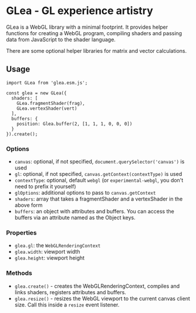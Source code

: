 # GLea - GL experience artistry

GLea is a WebGL library with a minimal footprint.
It provides helper functions for creating a WebGL program, compiling shaders and passing data from JavaScript to the shader language.

There are some optional helper libraries for matrix and vector calculations.

## Usage

```
import GLea from 'glea.esm.js';

const glea = new GLea({
  shaders: [
    GLea.fragmentShader(frag),
    GLea.vertexShader(vert)
  ],
  buffers: {
    position: Glea.buffer(2, [1, 1, 1, 0, 0, 0])
  }
}).create();
```

### Options

- `canvas`: optional, if not specified, `document.querySelector('canvas')` is used
- `gl`: optional, if not specified, `canvas.getContext(contextType)` is used
- `contextType`: optional, default `webgl` (or `experimental-webgl`, you don't need to prefix it yourself)
- `glOptions`: additional options to pass to `canvas.getContext`
- `shaders`: array that takes a fragmentShader and a vertexShader in the above form
- `buffers`: an object with attributes and buffers. You can access the buffers via an attribute named as the Object keys.

### Properties

- `glea.gl`: the `WebGLRenderingContext`
- `glea.width`: viewport width
- `glea.height`: viewport height

### Methods

- `glea.create()` - creates the WebGLRenderingContext, compiles and links shaders, registers attributes and buffers.
- `glea.resize()` - resizes the WebGL viewport to the current canvas client size. Call this inside a `resize` event listener.
